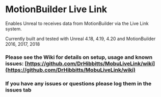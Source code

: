 # MotionBuilder Live Link

Enables Unreal to receives data from MotionBuilder via the Live Link system.

Currently built and tested with Unreal 4.18, 4.19, 4.20 and MotionBuilder 2016, 2017, 2018

### Please see the Wiki for details on setup, usage and known issues: [https://github.com/DrHibbitts/MobuLiveLink/wiki](https://github.com/DrHibbitts/MobuLiveLink/wiki)
	
### If you have any issues or questions please log them in the issues tab
